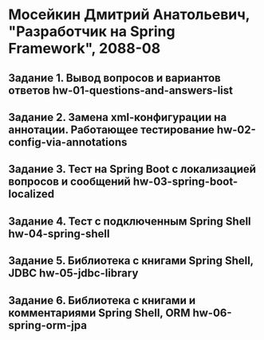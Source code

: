 # Мосейкин Дмитрий Анатольевич, "Разработчик на Spring Framework", 2088-08

## Задание 1. Вывод вопросов и вариантов ответов hw-01-questions-and-answers-list

## Задание 2. Замена xml-конфигурации на аннотации. Работающее тестирование hw-02-config-via-annotations

## Задание 3. Тест на Spring Boot с локализацией вопросов и сообщений hw-03-spring-boot-localized

## Задание 4. Тест с подключенным Spring Shell hw-04-spring-shell

## Задание 5. Библиотека с книгами Spring Shell, JDBC hw-05-jdbc-library

## Задание 6. Библиотека с книгами и комментариями Spring Shell, ORM hw-06-spring-orm-jpa
